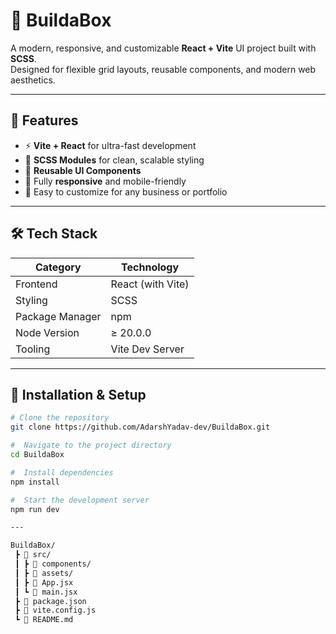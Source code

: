 # 🧱 BuildaBox

A modern, responsive, and customizable **React + Vite** UI project built with **SCSS**.  
Designed for flexible grid layouts, reusable components, and modern web aesthetics.

---

## 🚀 Features

- ⚡ **Vite + React** for ultra-fast development  
- 🎨 **SCSS Modules** for clean, scalable styling  
- 🧩 **Reusable UI Components**  
- 📱 Fully **responsive** and mobile-friendly  
- 🧠 Easy to customize for any business or portfolio  

---

## 🛠️ Tech Stack

|      Category  |    Technology     |
|----------------|-------------------|
| Frontend       | React (with Vite) |
| Styling        | SCSS              |
| Package Manager| npm               |
| Node Version   | ≥ 20.0.0          |
| Tooling        | Vite Dev Server   |

---

## 🧰 Installation & Setup

```bash
# Clone the repository
git clone https://github.com/AdarshYadav-dev/BuildaBox.git

#  Navigate to the project directory
cd BuildaBox

#  Install dependencies
npm install

#  Start the development server
npm run dev

---

BuildaBox/
 ┣ 📁 src/
 ┃ ┣ 📁 components/
 ┃ ┣ 📁 assets/
 ┃ ┣ 📄 App.jsx
 ┃ ┗ 📄 main.jsx
 ┣ 📄 package.json
 ┣ 📄 vite.config.js
 ┗ 📄 README.md

 

